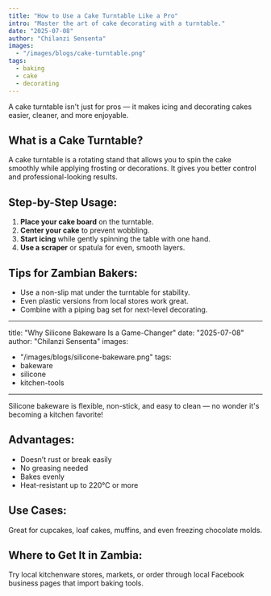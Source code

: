 ```yaml
---
title: "How to Use a Cake Turntable Like a Pro"
intro: "Master the art of cake decorating with a turntable."
date: "2025-07-08"
author: "Chilanzi Sensenta"
images:
  - "/images/blogs/cake-turntable.png"
tags:
  - baking
  - cake
  - decorating
---
```


A cake turntable isn't just for pros — it makes icing and decorating cakes easier, cleaner, and more enjoyable.

## What is a Cake Turntable?
A cake turntable is a rotating stand that allows you to spin the cake smoothly while applying frosting or decorations. It gives you better control and professional-looking results.

## Step-by-Step Usage:
1. **Place your cake board** on the turntable.
2. **Center your cake** to prevent wobbling.
3. **Start icing** while gently spinning the table with one hand.
4. **Use a scraper** or spatula for even, smooth layers.

## Tips for Zambian Bakers:
- Use a non-slip mat under the turntable for stability.
- Even plastic versions from local stores work great.
- Combine with a piping bag set for next-level decorating.

---

title: "Why Silicone Bakeware Is a Game-Changer"
date: "2025-07-08"
author: "Chilanzi Sensenta"
images:
  - "/images/blogs/silicone-bakeware.png"
tags:
  - bakeware
  - silicone
  - kitchen-tools
---

Silicone bakeware is flexible, non-stick, and easy to clean — no wonder it's becoming a kitchen favorite!

## Advantages:
- Doesn’t rust or break easily
- No greasing needed
- Bakes evenly
- Heat-resistant up to 220°C or more

## Use Cases:
Great for cupcakes, loaf cakes, muffins, and even freezing chocolate molds.

## Where to Get It in Zambia:
Try local kitchenware stores, markets, or order through local Facebook business pages that import baking tools.
